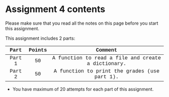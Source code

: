 # Assignment 4 contents

Please make sure that you read all the notes on this page before you start this assignment.

This assignment includes 2 parts:

<font size="0.5" face="Courier New">
<table align="center">
    <thead>
        <tr>
            <th align="center">Part</th>
            <th align="center">Points</th>
            <th align="center">Comment</th>
        </tr>
    </thead>
    <tbody>
        <tr>
            <td align="center">Part 1</td>
            <td align="center">50</td>
            <td align="center">A function to read a file and create a dictionary.</td>
        </tr>
        <tr>
            <td align="center">Part 2</td>
            <td align="center">50</td>
            <td align="center">A function to print the grades (use part 1).</td>
        </tr>
    </tbody>
</table>
</font>

- You have maximum of 20 attempts for each part of this assignment.
